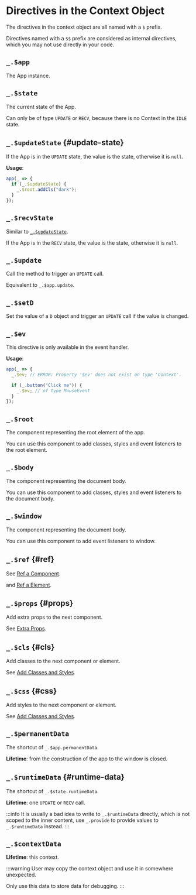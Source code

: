# Directives in the Context Object

The directives in the context object are all named with a `$` prefix.

Directives named with a `$$` prefix are considered as internal directives, which you may not use directly in your code.

## `_.$app`

The App instance.

## `_.$state`

The current state of the App.

Can only be of type `UPDATE` or `RECV`, because there is no Context in the `IDLE` state.

## `_.$updateState` {#update-state}

If the App is in the `UPDATE` state, the value is the state, otherwise it is `null`.

**Usage**:

```ts
app(_ => {
  if (_.$updateState) {
    _.$root.addCls("dark");
  }
});
```

## `_.$recvState`

Similar to [`_.$updateState`](#update-state).

If the App is in the `RECV` state, the value is the state, otherwise it is `null`.

## `_.$update`

Call the method to trigger an `UPDATE` call.

Equivalent to `_.$app.update`.

## `_.$setD`

Set the value of a `D` object and trigger an `UPDATE` call if the value is changed.

## `_.$ev`

This directive is only available in the event handler.

**Usage**:

```ts
app(_ => {
  _.$ev; // ERROR: Property '$ev' does not exist on type 'Context'.

  if (_.button("Click me")) {
    _.$ev; // of type MouseEvent
  }
});
```

## `_.$root`

The component representing the root element of the app.

You can use this component to add classes, styles and event listeners to the root element.

## `_.$body`

The component representing the document body.

You can use this component to add classes, styles and event listeners to the document body.

## `_.$window`

The component representing the document body.

You can use this component to add event listeners to window.

## `_.$ref` {#ref}

See [Ref a Component](../essentials/component#ref-component).

and [Ref a Element](../essentials/lowlevel#ref-element).

## `_.$props` {#props}

Add extra props to the next component.

See [Extra Props](../essentials/component#extra-props).

## `_.$cls` {#cls}

Add classes to the next component or element.

See [Add Classes and Styles](../essentials/rendering-basics#add-classes-and-styles).

## `_.$css` {#css}

Add styles to the next component or element.

See [Add Classes and Styles](../essentials/rendering-basics#add-classes-and-styles).

## `_.$permanentData`

The shortcut of `_.$app.permanentData`.

**Lifetime**: from the construction of the app to the window is closed.

## `_.$runtimeData` {#runtime-data}

The shortcut of `_.$state.runtimeData`.

**Lifetime**: one `UPDATE` or `RECV` call.

:::info
It is usually a bad idea to write to `_.$runtimeData` directly,
which is not scoped to the inner content,
use `_.provide` to provide values to `_.$runtimeData` instead.
:::

## `_.$contextData`

**Lifetime**: this context.

:::warning
User may copy the context object and use it in somewhere unexpected.

Only use this data to store data for debugging.
:::
